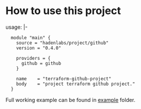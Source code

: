 # How to use this project

usage: |-

```hcl
  module "main" {
    source = "hadenlabs/project/github"
    version = "0.4.0"

    providers = {
      github = github
    }

    name    = "terraform-github-project"
    body    = "project terraform github project."
  }
```

Full working example can be found in [example](/example) folder.
